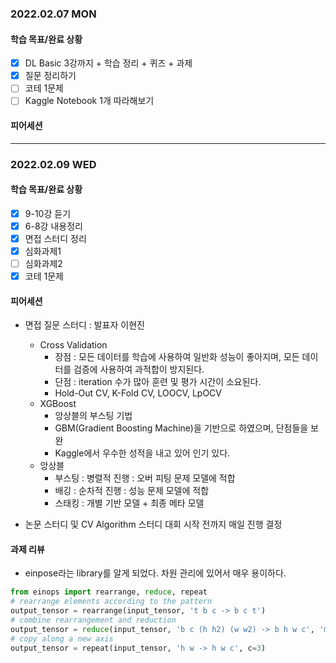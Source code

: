 ### 2022.02.07 MON
#### 학습 목표/완료 상황
- [x]  DL Basic 3강까지 + 학습 정리 + 퀴즈 + 과제
- [x]  질문 정리하기
- [ ]  코테 1문제
- [ ]  Kaggle Notebook  1개 따라해보기

#### 피어세션

---

### 2022.02.09 WED
#### 학습 목표/완료 상황
- [x]  9-10강 듣기
- [x]  6-8강 내용정리
- [x]  면접 스터디 정리
- [x]  심화과제1
- [ ]  심화과제2
- [x]  코테 1문제

#### 피어세션
- 면접 질문 스터디 : 발표자 이현진
  - Cross Validation
    - 장점 : 모든 데이터를 학습에 사용하여 일반화 성능이 좋아지며, 모든 데이터를 검증에 사용하여 과적합이 방지된다.
    - 단점 : iteration 수가 많아 훈련 및 평가 시간이 소요된다.
    - Hold-Out CV, K-Fold CV, LOOCV, LpOCV
  - XGBoost
    - 앙상블의 부스팅 기법
    - GBM(Gradient Boosting Machine)을 기반으로 하였으며, 단점들을 보완
    - Kaggle에서 우수한 성적을 내고 있어 인기 있다.
  - 앙상블
    - 부스팅 : 병렬적 진행 : 오버 피팅 문제 모델에 적합
    - 배깅 : 순차적 진행 : 성능 문제 모델에 적합
    - 스태킹 : 개별 기반 모델 + 최종 메타 모델

- 논문 스터디 및 CV Algorithm 스터디 대회 시작 전까지 매일 진행 결정

#### 과제 리뷰
- einpose라는 library를 알게 되었다. 차원 관리에 있어서 매우 용이하다.

```python
from einops import rearrange, reduce, repeat
# rearrange elements according to the pattern
output_tensor = rearrange(input_tensor, 't b c -> b c t')
# combine rearrangement and reduction
output_tensor = reduce(input_tensor, 'b c (h h2) (w w2) -> b h w c', 'mean', h2=2, w2=2)
# copy along a new axis 
output_tensor = repeat(input_tensor, 'h w -> h w c', c=3)
```
